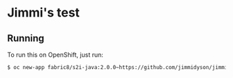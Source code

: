 # Jimmi&#39;s test



## Running

To run this on OpenShift, just run:

```bash
$ oc new-app fabric8/s2i-java:2.0.0~https://github.com/jimmidyson/jimmis-test.git
```
